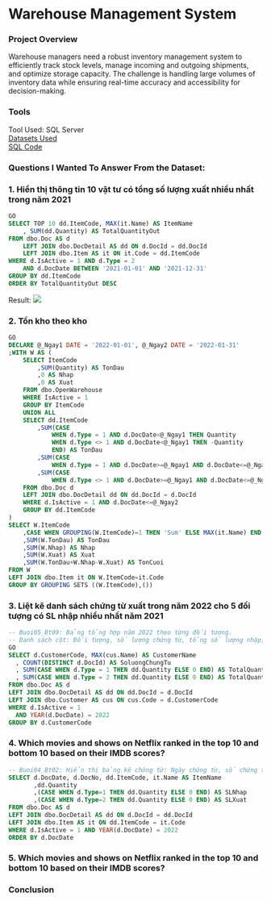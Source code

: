 
# Warehouse Management System   

### Project Overview
Warehouse managers need a robust inventory management system to efficiently track stock levels, manage incoming and outgoing shipments, and optimize storage capacity. The challenge is handling large volumes of inventory data while ensuring real-time accuracy and accessibility for decision-making.

### Tools
Tool Used: SQL Server   
[Datasets Used](https://github.com/duyyxz/SQL-Project/blob/main/Database.sql)   
[SQL Code](https://github.com/duyyxz/SQL-Project/blob/main/SQLQuery.sql)

### Questions I Wanted To Answer From the Dataset:
### 1. Hiển thị thông tin 10 vật tư có tổng số lượng xuất nhiều nhất trong năm 2021
```sql
GO
SELECT TOP 10 dd.ItemCode, MAX(it.Name) AS ItemName
    , SUM(dd.Quantity) AS TotalQuantityOut
FROM dbo.Doc AS d
    LEFT JOIN dbo.DocDetail AS dd ON d.DocId = dd.DocId
    LEFT JOIN dbo.Item AS it ON it.Code = dd.ItemCode
WHERE d.IsActive = 1 AND d.Type = 2
    AND d.DocDate BETWEEN '2021-01-01' AND '2021-12-31'
GROUP BY dd.ItemCode
ORDER BY TotalQuantityOut DESC
```

Result:
![](https://www.example.com/images/landscape.jpg)

### 2. Tồn kho theo kho 
```sql
GO
DECLARE @_Ngay1 DATE = '2022-01-01', @_Ngay2 DATE = '2022-01-31'
;WITH W AS (
    SELECT ItemCode
        ,SUM(Quantity) AS TonDau
        ,0 AS Nhap
        ,0 AS Xuat
    FROM dbo.OpenWarehouse
    WHERE IsActive = 1
    GROUP BY ItemCode
    UNION ALL
    SELECT dd.ItemCode
        ,SUM(CASE
            WHEN d.Type = 1 AND d.DocDate<@_Ngay1 THEN Quantity
            WHEN d.Type <> 1 AND d.DocDate<@_Ngay1 THEN -Quantity
            END) AS TonDau
        ,SUM(CASE
            WHEN d.Type = 1 AND d.DocDate>=@_Ngay1 AND d.DocDate<=@_Ngay2 THEN Quantity ELSE 0 END) AS Nhap
        ,SUM(CASE
            WHEN d.Type <> 1 AND d.DocDate>=@_Ngay1 AND d.DocDate<=@_Ngay2 THEN Quantity ELSE 0 END) AS Xuat
    FROM dbo.Doc d
    LEFT JOIN dbo.DocDetail dd ON dd.DocId = d.DocId
    WHERE d.IsActive = 1 AND d.DocDate<=@_Ngay2
    GROUP BY dd.ItemCode
)
SELECT W.ItemCode
    ,CASE WHEN GROUPING(W.ItemCode)=1 THEN 'Sum' ELSE MAX(it.Name) END AS ItemName
    ,SUM(W.TonDau) AS TonDau
    ,SUM(W.Nhap) AS Nhap
    ,SUM(W.Xuat) AS Xuat
    ,SUM(W.TonDau+W.Nhap-W.Xuat) AS TonCuoi
FROM W
LEFT JOIN dbo.Item it ON W.ItemCode=it.Code
GROUP BY GROUPING SETS ((W.ItemCode),())
```
### 3. Liệt kê danh sách chứng từ xuất trong năm 2022 cho 5 đối tượng có SL nhập nhiều nhất năm 2021
```sql
-- Buoi05_Bt09: Bảng tổng hợp năm 2022 theo từng đối tượng.
-- Danh sách cột: Đối tượng, số lượng chứng từ, tổng số lượng nhập, tổng số lượng xuất.
GO
SELECT d.CustomerCode, MAX(cus.Name) AS CustomerName
  , COUNT(DISTINCT d.DocId) AS SoluongChungTu
  , SUM(CASE WHEN d.Type = 1 THEN dd.Quantity ELSE 0 END) AS TotalQuantityIn
  , SUM(CASE WHEN d.Type = 2 THEN dd.Quantity ELSE 0 END) AS TotalQuantityOut
FROM dbo.Doc AS d
LEFT JOIN dbo.DocDetail AS dd ON dd.DocId = d.DocId
LEFT JOIN dbo.Customer AS cus ON cus.Code = d.CustomerCode
WHERE d.IsActive = 1
  AND YEAR(d.DocDate) = 2022
GROUP BY d.CustomerCode
```
### 4. Which movies and shows on Netflix ranked in the top 10 and bottom 10 based on their IMDB scores?
```sql
-- Buoi04_Bt02: Hiển thị bảng kê chứng từ: Ngày chứng từ, số chứng từ, mã vật tư, tên vật tư, số lượng nhập, số lượng xuất
SELECT d.DocDate, d.DocNo, dd.ItemCode, it.Name AS ItemName
       ,dd.Quantity
       ,(CASE WHEN d.Type=1 THEN dd.Quantity ELSE 0 END) AS SLNhap
       ,(CASE WHEN d.Type=2 THEN dd.Quantity ELSE 0 END) AS SLXuat
FROM dbo.Doc AS d
LEFT JOIN dbo.DocDetail AS dd ON d.DocId = dd.DocId
LEFT JOIN dbo.Item AS it ON dd.ItemCode = it.Code
WHERE d.IsActive = 1 AND YEAR(d.DocDate) = 2022
ORDER BY d.DocDate
```
### 5. Which movies and shows on Netflix ranked in the top 10 and bottom 10 based on their IMDB scores?

### Conclusion
